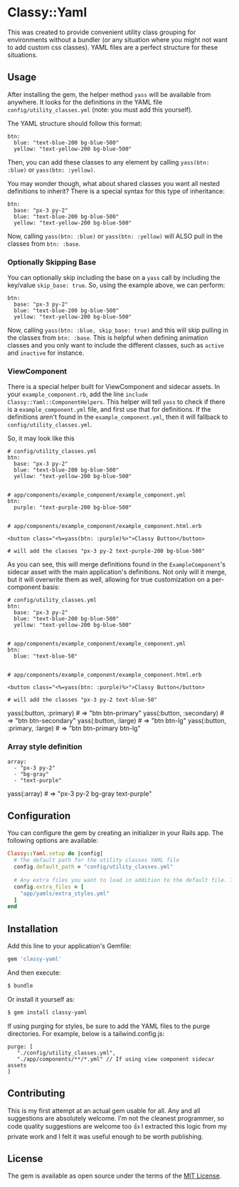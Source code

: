 # Classy::Yaml
This was created to provide convenient utility class grouping for environments without a bundler (or any situation where you might not want to add custom css classes). YAML files are a perfect structure for these situations.

## Usage
After installing the gem, the helper method `yass` will be available from anywhere. It looks for the definitions in the YAML file `config/utility_classes.yml` (note: you must add this yourself).

The YAML structure should follow this format:

```
btn:
  blue: "text-blue-200 bg-blue-500"
  yellow: "text-yellow-200 bg-blue-500"
```

Then, you can add these classes to any element by calling `yass(btn: :blue)` or `yass(btn: :yellow)`.

You may wonder though, what about shared classes you want all nested definitions to inherit? There is a special syntax for this type of inheritance:

```
btn:
  base: "px-3 py-2"
  blue: "text-blue-200 bg-blue-500"
  yellow: "text-yellow-200 bg-blue-500"
```

Now, calling `yass(btn: :blue)` or `yass(btn: :yellow)` will ALSO pull in the classes from `btn: :base`.

### Optionally Skipping Base

You can optionally skip including the base on a `yass` call by including the key/value `skip_base: true`. So, using the example above,
we can perform:
```
btn:
  base: "px-3 py-2"
  blue: "text-blue-200 bg-blue-500"
  yellow: "text-yellow-200 bg-blue-500"
```

Now, calling `yass(btn: :blue, skip_base: true)` and this will skip pulling in the classes from `btn: :base`. This is helpful
when defining animation classes and you only want to include the different classes, such as `active` and `inactive` for instance.

### ViewComponent
There is a special helper built for ViewComponent and sidecar assets. In your `example_component.rb`, add the line `include Classy::Yaml::ComponentHelpers`. This helper will tell `yass` to check if there is a `example_component.yml` file, and first use that for definitions. If the definitions aren't found in the `example_component.yml`, then it will fallback to `config/utility_classes.yml`.

So, it may look like this

```
# config/utility_classes.yml
btn:
  base: "px-3 py-2"
  blue: "text-blue-200 bg-blue-500"
  yellow: "text-yellow-200 bg-blue-500"
  
  
# app/components/example_component/example_component.yml
btn:
  purple: "text-purple-200 bg-blue-500"
  

# app/components/example_component/example_component.html.erb

<button class="<%=yass(btn: :purple)%>">Classy Button</button>

# will add the classes "px-3 py-2 text-purple-200 bg-blue-500"
```

As you can see, this will merge definitions found in the `ExampleComponent`'s sidecar asset with the main application's definitions. Not only will it merge, but it will overwrite them as well, allowing for true customization on a per-component basis:

```
# config/utility_classes.yml
btn:
  base: "px-3 py-2"
  blue: "text-blue-200 bg-blue-500"
  yellow: "text-yellow-200 bg-blue-500"
  
  
# app/components/example_component/example_component.yml
btn:
  blue: "text-blue-50"
  

# app/components/example_component/example_component.html.erb

<button class="<%=yass(btn: :purple)%>">Classy Button</button>

# will add the classes "px-3 py-2 text-blue-50"
```

yass(:button, :primary) # => "btn btn-primary"
yass(:button, :secondary) # => "btn btn-secondary"
yass(:button, :large) # => "btn btn-lg"
yass(:button, :primary, :large) # => "btn btn-primary btn-lg"

### Array style definition

```
array:
  - "px-3 py-2"
  - "bg-gray"
  - "text-purple"
```

yass(:array) # => "px-3 py-2 bg-gray text-purple"

## Configuration
You can configure the gem by creating an initializer in your Rails app. The following options are available:

```ruby
Classy::Yaml.setup do |config|
  # The default path for the utility classes YAML file 
  config.default_path = "config/utility_classes.yml"
  
  # Any extra files you want to load in addition to the default file. The last file loaded will overwrite any previous definitions
  config.extra_files = [
    "app/yamls/extra_styles.yml"
  ]
end
```

## Installation
Add this line to your application's Gemfile:

```ruby
gem 'classy-yaml'
```

And then execute:
```bash
$ bundle
```

Or install it yourself as:
```bash
$ gem install classy-yaml
```

If using purging for styles, be sure to add the YAML files to the purge directories. For example, below is a tailwind.config.js:
```
purge: [
   "./config/utility_classes.yml",
   "./app/components/**/*.yml" // If using view component sidecar assets
]
```
## Contributing
This is my first attempt at an actual gem usable for all. Any and all suggestions are absolutely welcome. I'm not the cleanest programmer, so code quality suggestions are welcome too 👍 I extracted this logic from my private work and I felt it was useful enough to be worth publishing.

## License
The gem is available as open source under the terms of the [MIT License](https://opensource.org/licenses/MIT).
